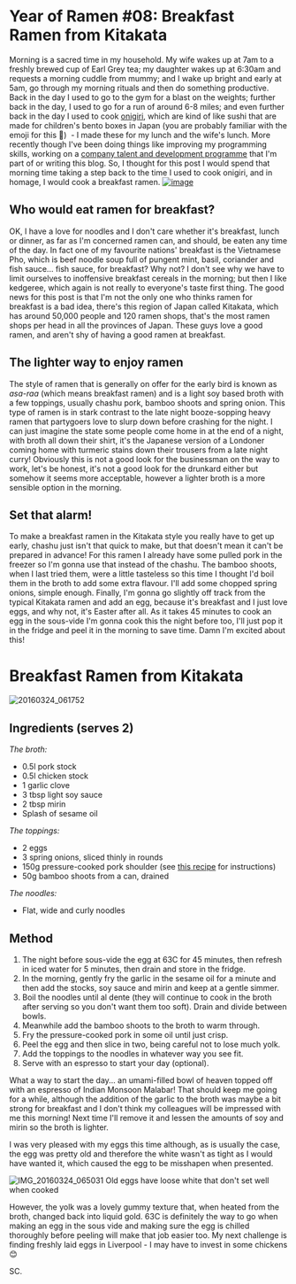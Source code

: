 # Year of Ramen #08: Breakfast Ramen from Kitakata

Morning is a sacred time in my household. My wife wakes up at 7am to a freshly brewed cup of Earl Grey tea; my daughter wakes up at 6:30am and requests a morning cuddle from mummy; and I wake up bright and early at 5am, go through my morning rituals and then do something productive. Back in the day I used to go to the gym for a blast on the weights; further back in the day, I used to go for a run of around 6-8 miles; and even further back in the day I used to cook [onigiri](http://www.seriouseats.com/2011/01/how-to-make-onigiri-japanese-sushi-rice-balls.html), which are kind of like sushi that are made for children's bento boxes in Japan (you are probably familiar with the emoji for this 🍙)  - I made these for my lunch and the wife's lunch. More recently though I've been doing things like improving my programming skills, working on a [company talent and development programme](https://appovation.wordpress.com/2016/03/09/shop-directs-outstanding-talent-and-development-programme/) that I'm part of or writing this blog. So, I thought for this post I would spend that morning time taking a step back to the time I used to cook onigiri, and in homage, I would cook a breakfast ramen.
[![image](http://cookingwithscarss.files.wordpress.com/2016/03/wp-1458946868383.jpg "wp-1458946868383")](http://cookingwithscarss.files.wordpress.com/2016/03/wp-1458946868383.jpg) 

## Who would eat ramen for breakfast?

OK, I have a love for noodles and I don't care whether it's breakfast, lunch or dinner, as far as I'm concerned ramen can, and should, be eaten any time of the day. In fact one of my favourite nations' breakfast is the Vietnamese Pho, which is beef noodle soup full of pungent mint, basil, coriander and fish sauce... fish sauce, for breakfast? Why not? I don't see why we have to limit ourselves to inoffensive breakfast cereals in the morning; but then I like kedgeree, which again is not really to everyone's taste first thing. The good news for this post is that I'm not the only one who thinks ramen for breakfast is a bad idea, there's this region of Japan called Kitakata, which has around 50,000 people and 120 ramen shops, that's the most ramen shops per head in all the provinces of Japan. These guys love a good ramen, and aren't shy of having a good ramen at breakfast.

## The lighter way to enjoy ramen

The style of ramen that is generally on offer for the early bird is known as _asa-raa_ (which means breakfast ramen) and is a light soy based broth with a few toppings, usually chashu pork, bamboo shoots and spring onion. This type of ramen is in stark contrast to the late night booze-sopping heavy ramen that partygoers love to slurp down before crashing for the night. I can just imagine the state some people come home in at the end of a night, with broth all down their shirt,  it's the Japanese version of a Londoner coming home with turmeric stains down their trousers from a late night curry! Obviously this is not a good look for the businessman on the way to work, let's be honest, it's not a good look for the drunkard either but somehow it seems more acceptable, however a lighter broth is a more sensible option in the morning.

## Set that alarm!

To make a breakfast ramen in the Kitakata style you really have to get up early, chashu just isn't that quick to make, but that doesn't mean it can't be prepared in advance! For this ramen I already have some pulled pork in the freezer so I'm gonna use that instead of the chashu. The bamboo shoots, when I last tried them, were a little tasteless so this time I thought I'd boil them in the broth to add some extra flavour. I'll add some chopped spring onions, simple enough. Finally, I'm gonna go slightly off track from the typical Kitakata ramen and add an egg, because it's breakfast and I just love eggs, and why not, it's Easter after all. As it takes 45 minutes to cook an egg in the sous-vide I'm gonna cook this the night before too, I'll just pop it in the fridge and peel it in the morning to save time. Damn I'm excited about this!

# Breakfast Ramen from Kitakata

![20160324_061752](https://cookingwithscarss.files.wordpress.com/2016/03/20160324_061752.jpg)

## Ingredients (serves 2)

_The broth:_

* 0.5l pork stock
* 0.5l chicken stock
* 1 garlic clove
* 3 tbsp light soy sauce
* 2 tbsp mirin
* Splash of sesame oil

_The toppings:_

* 2 eggs
* 3 spring onions, sliced thinly in rounds
* 150g pressure-cooked pork shoulder (see [this recipe](https://cookingwithscarss.wordpress.com/2016/02/20/year-of-ramen-03-pressure-cooked-pork-ramen-with-a-shio-broth/) for instructions)
* 50g bamboo shoots from a can, drained

_The noodles:_

* Flat, wide and curly noodles

## Method

1. The night before sous-vide the egg at 63C for 45 minutes, then refresh in iced water for 5 minutes, then drain and store in the fridge.
2. In the morning, gently fry the garlic in the sesame oil for a minute and then add the stocks, soy sauce and mirin and keep at a gentle simmer.
3. Boil the noodles until al dente (they will continue to cook in the broth after serving so you don't want them too soft). Drain and divide between bowls.
4. Meanwhile add the bamboo shoots to the broth to warm through.
5. Fry the pressure-cooked pork in some oil until just crisp.
6. Peel the egg and then slice in two, being careful not to lose much yolk.
7. Add the toppings to the noodles in whatever way you see fit.
8. Serve with an espresso to start your day (optional).

What a way to start the day... an umami-filled bowl of heaven topped off with an espresso of Indian Monsoon Malabar! That should keep me going for a while, although the addition of the garlic to the broth was maybe a bit strong for breakfast and I don't think my colleagues will be impressed with me this morning! Next time I'll remove it and lessen the amounts of soy and mirin so the broth is lighter.

I was very pleased with my eggs this time although, as is usually the case, the egg was pretty old and therefore the white wasn't as tight as I would have wanted it, which caused the egg to be misshapen when presented.

![IMG_20160324_065031](https://cookingwithscarss.files.wordpress.com/2016/03/img_20160324_065031.jpg?w=600) Old eggs have loose white that don't set well when cooked

However, the yolk was a lovely gummy texture that, when heated from the broth, changed back into liquid gold. 63C is definitely the way to go when making an egg in the sous vide and making sure the egg is chilled thoroughly before peeling will make that job easier too. My next challenge is finding freshly laid eggs in Liverpool - I may have to invest in some chickens 😊

SC.